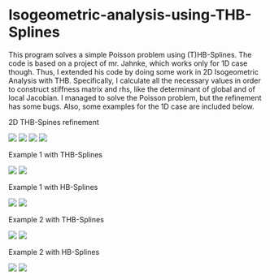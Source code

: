 # Isogeometric-analysis-using-THB-Splines

This program solves a simple Poisson problem using (T)HB-Splines. The code is based on a project of mr. Jahnke, which works only for 1D case though. Thus, I extended his code by doing some work in 2D Isogeometric Analysis with THB. Specifically, I calculate all the necessary values in order to construct stiffness matrix and rhs, like the determinant of global and of local Jacobian. I managed to solve the Poisson problem, but the refinement has some bugs. Also, some examples for the 1D case are included below.


2D THB-Spines refinement


![](images/2Dbas1.png)
![](images/2Dbas2.png)
![](images/2Dbas3.png)
![](images/2Dsol.png)


Example 1 with THB-Splines


![](images/bas1.png)
![](images/sol1.png)


Example 1 with HB-Splines


![](images/bas11.png)
![](images/sol11.png)


Example 2 with THB-Splines


![](images/bas2.png)
![](images/sol2.png)


Example 2 with HB-Splines


![](images/bas22.png)
![](images/sol22.png)
